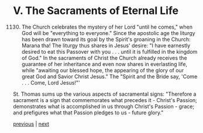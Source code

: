 # V. The Sacraments of Eternal Life

1130. The Church celebrates the mystery of her Lord "until he comes," when God will be "everything to everyone." Since the apostolic age the liturgy has been drawn toward its goal by the Spirit's groaning in the Church: Marana tha! The liturgy thus shares in Jesus' desire: "I have earnestly desired to eat this Passover with you . . . until it is fulfilled in the kingdom of God." In the sacraments of Christ the Church already receives the guarantee of her inheritance and even now shares in everlasting life, while "awaiting our blessed hope, the appearing of the glory of our great God and Savior Christ Jesus." The "Spirit and the Bride say, 'Come . . . Come, Lord Jesus!"'

St. Thomas sums up the various aspects of sacramental signs: "Therefore a sacrament is a sign that commemorates what precedes it - Christ's Passion; demonstrates what is accomplished in us through Christ's Passion - grace; and prefigures what that Passion pledges to us - future glory."

[previous](https://github.com/Tenari/non-fiction/blob/master/catechism/__P33.md) | [next](https://github.com/Tenari/non-fiction/blob/master/catechism/__P35.md)